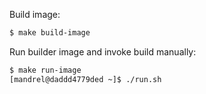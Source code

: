 Build image:

```bash
$ make build-image
```

Run builder image and invoke build manually:

```bash
$ make run-image
[mandrel@daddd4779ded ~]$ ./run.sh
```
